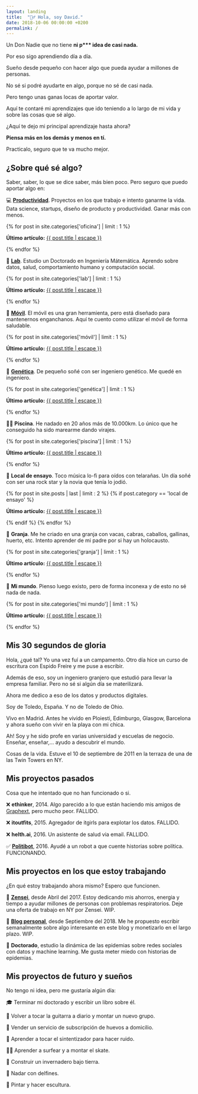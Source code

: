 ```yaml
---
layout: landing
title:  "🙋‍♂️ Hola, soy David."
date: 2018-10-06 00:00:00 +0200
permalink: /
---
```


Un Don Nadie que no tiene __ni p*** idea de casi nada.__

Por eso sigo aprendiendo día a día.

Sueño desde pequeño con hacer algo que pueda ayudar a millones de personas.

No sé si podré ayudarte en algo, porque no sé de casi nada. 

Pero tengo unas ganas locas de aportar valor.

Aquí te contaré mi aprendizajes que ido teniendo a lo largo de mi vida y sobre las cosas que sé algo.

¿Aquí te dejo mi principal aprendizaje hasta ahora?

__Piensa más en los demás y menos en tí.__

Practicalo, seguro que te va mucho mejor.

## **¿Sobre qué sé algo?**

Saber, saber, lo que se dice saber, más bien poco. Pero seguro que puedo aportar algo en:

💻 [**Productividad**](/oficina). Proyectos en los que trabajo e intento ganarme la vida. Data science, startups, diseño de producto y productividad. Ganar más con menos.
<div>
{% for post in site.categories['oficina'] | limit : 1 %}
    <p>
      <b>Último artículo:</b>
      <a itemprop="url" href="{{ post.url | relative_url }}">
        {{ post.title | escape }}
      </a>
    </p>
{% endfor %}
</div>

🔬 [**Lab**](/lab). Estudio un Doctorado en Ingeniería Mátemática. Aprendo sobre datos, salud, comportamiento humano y computación social.
<div>
{% for post in site.categories['lab'] | limit : 1 %}
    <p>
      <b>Último artículo:</b>
      <a itemprop="url" href="{{ post.url | relative_url }}">
        {{ post.title | escape }}
      </a>
    </p>
{% endfor %}
</div>

📵 [**Móvil**](/móvil). El móvil es una gran herramienta, pero está diseñado para mantenernos enganchanos. Aquí te cuento como utilizar el móvil de forma saludable.
<div>
{% for post in site.categories['móvil'] | limit : 1 %}
    <p>
      <b>Último artículo:</b>
      <a itemprop="url" href="{{ post.url | relative_url }}">
        {{ post.title | escape }}
      </a>
    </p>
{% endfor %}
</div>

🧬 [**Genética**](/genética). De pequeño soñé con ser ingeniero genético. Me quedé en ingeniero.
<div>
{% for post in site.categories['genética'] | limit : 1 %}
    <p>
      <b>Último artículo:</b>
      <a itemprop="url" href="{{ post.url | relative_url }}">
        {{ post.title | escape }}
      </a>
    </p>
{% endfor %}
</div>

🏊‍♂️ **Piscina**. He nadado en 20 años más de 10.000km. Lo único que he conseguido ha sido marearme dando virajes.
<div>
{% for post in site.categories['piscina'] | limit : 1 %}
    <p>
      <b>Último artículo:</b>
      <a itemprop="url" href="{{ post.url | relative_url }}">
        {{ post.title | escape }}
      </a>
    </p>
{% endfor %}
</div>

🎸 **Local de ensayo**. Toco música lo-fi para oídos con telarañas. Un día soñé con ser una rock star y la novia que tenía lo jodió.
<div>
{% for post in site.posts | last | limit : 2 %}
	{% if post.category == 'local de ensayo' %}
    <p>
      <b>Último artículo:</b>
      <a itemprop="url" href="{{ post.url | relative_url }}">
        {{ post.title | escape }}
      </a>
    </p>
	{% endif %}
{% endfor %}
</div>

🐐 **Granja**. Me he criado en una granja con vacas, cabras, caballos, gallinas, huerto, etc. Intento aprender de mi padre por si hay un holocausto.
<div>
{% for post in site.categories['granja'] | limit : 1 %}
    <p>
      <b>Último artículo:</b>
      <a itemprop="url" href="{{ post.url | relative_url }}">
        {{ post.title | escape }}
      </a>
    </p>
{% endfor %}
</div>

💭 **Mi mundo**. Pienso luego existo, pero de forma inconexa y de esto no sé nada de nada.
<div>
{% for post in site.categories['mi mundo'] | limit : 1 %}
    <p>
      <b>Último artículo:</b>
      <a itemprop="url" href="{{ post.url | relative_url }}">
        {{ post.title | escape }}
      </a>
    </p>
{% endfor %}
</div>

## **Mis 30 segundos de gloria**

Hola, ¿qué tal? Yo una vez fuí a un campamento. Otro día hice un curso de escritura con Espido Freire y me puse a escribir.

Además de eso, soy un ingeniero granjero que estudió para llevar la empresa familiar. Pero no sé si algún día se materilizará.

Ahora me dedico a eso de los datos y productos digitales.

Soy de Toledo, España. Y no de Toledo de Ohio.

Vivo en Madrid. Antes he vivido en Ploiesti, Edimburgo, Glasgow, Barcelona y ahora sueño con vivir en la playa con mi chica.

Ah! Soy y he sido profe en varias universidad y escuelas de negocio. Enseñar, enseñar,... ayudo a descubrir el mundo. 

Cosas de la vida. Estuve el 10 de septiembre de 2011 en la terraza de una de las Twin Towers en NY.

## **Mis proyectos pasados**

Cosa que he intentado que no han funcionado o si.

❌ **ethinker**, 2014. Algo parecido a lo que están haciendo mis amigos de [Graphext](https://graphext.com/), pero mucho peor. FALLIDO.

❌ **itoutfits**, 2015. Agregador de itgirls para explotar los datos. FALLIDO.

❌ **helth.ai**, 2016. Un asistente de salud via email. FALLIDO.

✅ [**Politibot**](http://politibot.io), 2016. Ayudé a un robot a que cuente historias sobre política. FUNCIONANDO.

## **Mis proyectos en los que estoy trabajando**

¿En qué estoy trabajando ahora mismo? Espero que funcionen.

👷 [**Zensei**](https://zenseiapp.com), desde Abril del 2017. Estoy dedicando mis ahorros, energia y tiempo a ayudar millones de personas con problemas respiratorios. Deje una oferta de trabajo en NY por Zensei. WIP.

👷 [**Blog personal**](/blog), desde Septiembre del 2018. Me he propuesto escribir semanalmente sobre algo interesante en este blog y monetizarlo en el largo plazo. WIP.

👷 **Doctorado**, estudio la dinámica de las epidemias sobre redes sociales con datos y machine learning. Me gusta meter miedo con historias de epidemias.

## **Mis proyectos de futuro y sueños**

No tengo ni idea, pero me gustaría algún día:

🎓 Terminar mi doctorado y escribir un libro sobre él.

🎸 Volver a tocar la guitarra a diario y montar un nuevo grupo.

🥚 Vender un servicio de subscripción de huevos a domicilio.

🎹 Aprender a tocar el sintentizador para hacer ruido.

🏄‍♂️ Aprender a surfear y a montar el skate. 

🥗 Construir un invernadero bajo tierra.

🐬 Nadar con delfines.

🎨 Pintar y hacer escultura.





